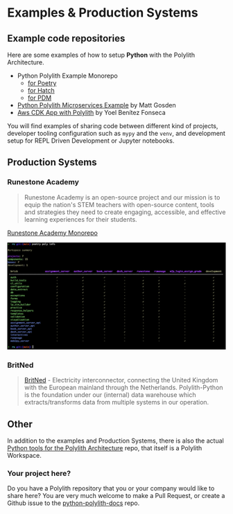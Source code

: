 # Examples & Production Systems

## Example code repositories
Here are some examples of how to setup __Python__ with the Polylith Architecture.

- Python Polylith Example Monorepo
    - [for Poetry](https://github.com/DavidVujic/python-polylith-example)
    - [for Hatch](https://github.com/DavidVujic/python-polylith-example-hatch)
    - [for PDM](https://github.com/DavidVujic/python-polylith-example-pdm)
- [Python Polylith Microservices Example](https://github.com/ttamg/python-polylith-microservices-example) by Matt Gosden
- [Aws CDK App with Polylith](https://github.com/ybenitezf/cdk_polylith) by Yoel Benítez Fonseca

You will find examples of sharing code between different kind of projects, developer tooling configuration such as `mypy` and the `venv`,
and development setup for REPL Driven Development or Jupyter notebooks.

## Production Systems

### Runestone Academy
> Runestone Academy is an open-source project and our mission is to equip the nation's STEM teachers with open-source content, tools and strategies they need to create engaging, accessible, and effective learning experiences for their students. 

[Runestone Academy Monorepo](https://github.com/RunestoneInteractive/rs)

![poly info](img/runestone-poly-info.png)

### BritNed
> [BritNed](https://www.britned.com/) - Electricity interconnector, connecting the United Kingdom with the European mainland through the Netherlands. Polylith-Python is the foundation under our (internal) data warehouse which extracts/transforms data from multiple systems in our operation.

## Other
In addition to the examples and Production Systems,
there is also the actual [Python tools for the Polylith Architecture](https://github.com/DavidVujic/python-polylith)
repo, that itself is a Polylith Workspace.

### Your project here?
Do you have a Polylith repository that you or your company would like to share here? You are very much welcome to make a Pull Request,
or create a Github issue to the [python-polylith-docs](https://github.com/DavidVujic/python-polylith-docs) repo.
